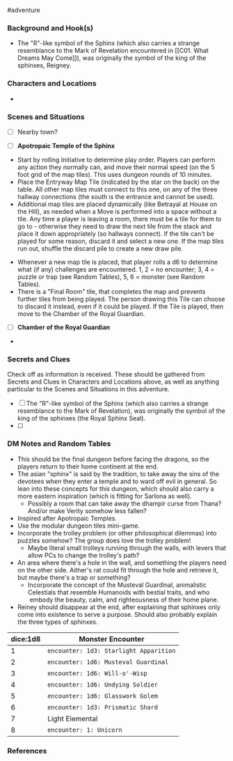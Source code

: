  #adventure 

### Background and Hook(s)

* The "R"-like symbol of the Sphinx (which also carries a strange resemblance to the Mark of Revelation encountered in [[C01. What Dreams May Come]]), was originally the symbol of the king of the sphinxes, Reigney.

### Characters and Locations

* 

### Scenes and Situations

 - [ ]  Nearby town?



 - [ ]  **Apotropaic Temple of the Sphinx**

* Start by rolling Initiative to determine play order. Players can perform any action they normally can, and move their normal speed (on the 5 foot grid of the map tiles). This uses dungeon rounds of 10 minutes.
* Place the Entryway Map Tile (indicated by the star on the back) on the table. All other map tiles must connect to this one, on any of the three hallway connections (the south is the entrance and cannot be used).
* Additional map tiles are placed dynamically (like Betrayal at House on the Hill), as needed when a Move is performed into a space without a tile. Any time a player is leaving a room, there must be a tile for them to go to - otherwise they need to draw the next tile from the stack and place it down appropriately (so hallways connect). If the tile can't be played for some reason, discard it and select a new one. If the map tiles run out, shuffle the discard pile to create a new draw pile.
- Whenever a new map tile is placed, that player rolls a d6 to determine what (if any) challenges are encountered. 1, 2 = no encounter; 3, 4 = puzzle or trap (see Random Tables), 5, 6 = monster (see Random Tables).
- There is a "Final Room" tile, that completes the map and prevents further tiles from being played. The person drawing this Tile can choose to discard it instead, even if it could be played. If the Tile is played, then move to the Chamber of the Royal Guardian.

 - [ ]  **Chamber of the Royal Guardian**

* 

### Secrets and Clues
Check off as information is received. These should be gathered from Secrets and Clues in Characters and Locations above, as well as anything particular to the Scenes and Situations in this adventure.

 - [ ]  The "R"-like symbol of the Sphinx (which also carries a strange resemblance to the Mark of Revelation), was originally the symbol of the king of the sphinxes (the Royal Sphinx Seal).
 - [ ]  

### DM Notes and Random Tables

* This should be the final dungeon before facing the dragons, so the players return to their home continent at the end.
* The asian "sphinx" is said by the tradition, to take away the sins of the devotees when they enter a temple and to ward off evil in general. So lean into these concepts for this dungeon, which should also carry a more eastern inspiration (which is fitting for Sarlona as well).
	* Possibly a room that can take away the dhampir curse from Thana? And/or make Verity somehow less fallen?
* Inspired after Apotropaic Temples.
* Use the modular dungeon tiles mini-game.
* Incorporate the trolley problem (or other philosophical dilemmas) into puzzles somehow? The group does love the trolley problem!
	* Maybe literal small trolleys running through the walls, with levers that allow PCs to change the trolley's path?
* An area where there's a hole in the wall, and something the players need on the other side. Aither's rat could fit through the hole and retrieve it, but maybe there's a trap or something?
	* Incorporate the concept of the Musteval Guardinal, animalistic Celestials that resemble Humanoids with bestial traits, and who  embody the beauty, calm, and righteousness of their home plane.
* Reiney should disappear at the end, after explaining that sphinxes only come into existence to serve a purpose. Should also probably explain the three types of sphinxes.


| dice:1d8 | Monster Encounter                      |
| -------- | -------------------------------------- |
| 1        | `encounter: 1d3: Starlight Apparition` |
| 2        | `encounter: 1d6: Musteval Guardinal`   |
| 3        | `encounter: 1d6: Will-o'-Wisp`         |
| 4        | `encounter: 1d6: Undying Soldier`      |
| 5        | `encounter: 1d6: Glasswork Golem`      |
| 6        | `encounter: 1d3: Prismatic Shard`      |
| 7        | Light Elemental                        |
| 8        | `encounter: 1: Unicorn`                |


### References

